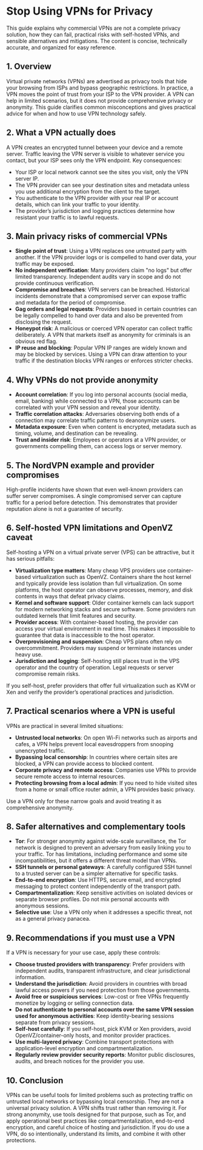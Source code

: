 # Stop Using VPNs for Privacy

This guide explains why commercial VPNs are not a complete privacy solution, how they can fail, practical risks with self-hosted VPNs, and sensible alternatives and mitigations. The content is concise, technically accurate, and organized for easy reference.

## 1. Overview

Virtual private networks (VPNs) are advertised as privacy tools that hide your browsing from ISPs and bypass geographic restrictions. In practice, a VPN moves the point of trust from your ISP to the VPN provider. A VPN can help in limited scenarios, but it does not provide comprehensive privacy or anonymity. This guide clarifies common misconceptions and gives practical advice for when and how to use VPN technology safely.

## 2. What a VPN actually does

A VPN creates an encrypted tunnel between your device and a remote server. Traffic leaving the VPN server is visible to whatever service you contact, but your ISP sees only the VPN endpoint. Key consequences:

- Your ISP or local network cannot see the sites you visit, only the VPN server IP.
- The VPN provider can see your destination sites and metadata unless you use additional encryption from the client to the target.
- You authenticate to the VPN provider with your real IP or account details, which can link your traffic to your identity.
- The provider’s jurisdiction and logging practices determine how resistant your traffic is to lawful requests.

## 3. Main privacy risks of commercial VPNs

- **Single point of trust**: Using a VPN replaces one untrusted party with another. If the VPN provider logs or is compelled to hand over data, your traffic may be exposed.
- **No independent verification**: Many providers claim "no logs" but offer limited transparency. Independent audits vary in scope and do not provide continuous verification.
- **Compromise and breaches**: VPN servers can be breached. Historical incidents demonstrate that a compromised server can expose traffic and metadata for the period of compromise.
- **Gag orders and legal requests**: Providers based in certain countries can be legally compelled to hand over data and also be prevented from disclosing the request.
- **Honeypot risk**: A malicious or coerced VPN operator can collect traffic deliberately. A VPN that markets itself as anonymity for criminals is an obvious red flag.
- **IP reuse and blocking**: Popular VPN IP ranges are widely known and may be blocked by services. Using a VPN can draw attention to your traffic if the destination blocks VPN ranges or enforces stricter checks.

## 4. Why VPNs do not provide anonymity

- **Account correlation**: If you log into personal accounts (social media, email, banking) while connected to a VPN, those accounts can be correlated with your VPN session and reveal your identity.
- **Traffic correlation attacks**: Adversaries observing both ends of a connection may correlate traffic patterns to deanonymize users.
- **Metadata exposure**: Even when content is encrypted, metadata such as timing, volume, and destination can be revealing.
- **Trust and insider risk**: Employees or operators at a VPN provider, or governments compelling them, can access logs or server memory.

## 5. The NordVPN example and provider compromises

High-profile incidents have shown that even well-known providers can suffer server compromises. A single compromised server can capture traffic for a period before detection. This demonstrates that provider reputation alone is not a guarantee of security.

## 6. Self-hosted VPN limitations and OpenVZ caveat

Self-hosting a VPN on a virtual private server (VPS) can be attractive, but it has serious pitfalls:

- **Virtualization type matters**: Many cheap VPS providers use container-based virtualization such as OpenVZ. Containers share the host kernel and typically provide less isolation than full virtualization. On some platforms, the host operator can observe processes, memory, and disk contents in ways that defeat privacy claims.
- **Kernel and software support**: Older container kernels can lack support for modern networking stacks and secure software. Some providers run outdated kernels that limit features and security.
- **Provider access**: With container-based hosting, the provider can access your virtual environment in real time. This makes it impossible to guarantee that data is inaccessible to the host operator.
- **Overprovisioning and suspension**: Cheap VPS plans often rely on overcommitment. Providers may suspend or terminate instances under heavy use.
- **Jurisdiction and logging**: Self-hosting still places trust in the VPS operator and the country of operation. Legal requests or server compromise remain risks.

If you self-host, prefer providers that offer full virtualization such as KVM or Xen and verify the provider’s operational practices and jurisdiction.

## 7. Practical scenarios where a VPN is useful

VPNs are practical in several limited situations:

- **Untrusted local networks**: On open Wi-Fi networks such as airports and cafes, a VPN helps prevent local eavesdroppers from snooping unencrypted traffic.
- **Bypassing local censorship**: In countries where certain sites are blocked, a VPN can provide access to blocked content.
- **Corporate privacy and remote access**: Companies use VPNs to provide secure remote access to internal resources.
- **Protecting browsing from a local admin**: If you need to hide visited sites from a home or small office router admin, a VPN provides basic privacy.

Use a VPN only for these narrow goals and avoid treating it as comprehensive anonymity.

## 8. Safer alternatives and complementary tools

- **Tor**: For stronger anonymity against wide-scale surveillance, the Tor network is designed to prevent an adversary from easily linking you to your traffic. Tor has limitations, including performance and some site incompatibilities, but it offers a different threat model than VPNs.
- **SSH tunnels or personal gateways**: A carefully configured SSH tunnel to a trusted server can be a simpler alternative for specific tasks.
- **End-to-end encryption**: Use HTTPS, secure email, and encrypted messaging to protect content independently of the transport path.
- **Compartmentalization**: Keep sensitive activities on isolated devices or separate browser profiles. Do not mix personal accounts with anonymous sessions.
- **Selective use**: Use a VPN only when it addresses a specific threat, not as a general privacy panacea.

## 9. Recommendations if you must use a VPN

If a VPN is necessary for your use case, apply these controls:

- **Choose trusted providers with transparency**: Prefer providers with independent audits, transparent infrastructure, and clear jurisdictional information.
- **Understand the jurisdiction**: Avoid providers in countries with broad lawful access powers if you need protection from those governments.
- **Avoid free or suspicious services**: Low-cost or free VPNs frequently monetize by logging or selling connection data.
- **Do not authenticate to personal accounts over the same VPN session used for anonymous activities**: Keep identity-bearing sessions separate from privacy sessions.
- **Self-host carefully**: If you self-host, pick KVM or Xen providers, avoid OpenVZ/container-only hosts, and monitor provider practices.
- **Use multi-layered privacy**: Combine transport protections with application-level encryption and compartmentalization.
- **Regularly review provider security reports**: Monitor public disclosures, audits, and breach notices for the provider you use.

## 10. Conclusion

VPNs can be useful tools for limited problems such as protecting traffic on untrusted local networks or bypassing local censorship. They are not a universal privacy solution. A VPN shifts trust rather than removing it. For strong anonymity, use tools designed for that purpose, such as Tor, and apply operational best practices like compartmentalization, end-to-end encryption, and careful choice of hosting and jurisdiction. If you do use a VPN, do so intentionally, understand its limits, and combine it with other protections.
